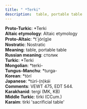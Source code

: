 ```yaml
---
title: " *Terki"
description:  table, portable table
---
```


<strong>Proto-Turkic</strong>:  *Terki<br>
<strong>Altaic etymology</strong>:  Altaic etymology<br>
<strong> Proto-Altaic</strong>:  *t`i̯ór(g)e<br>
<strong>Nostratic</strong>:  Nostratic<br>
<strong>Meaning</strong>:  table, portable table<br>
<strong>Russian meaning</strong>:  столик<br>
<strong>Turkic</strong>:  *Terki<br>
<strong>Mongolian</strong>:  *terki-<br>
<strong>Tungus-Manchu</strong>:  *turga-<br>
<strong>Korean</strong>:  *tòrí<br>
<strong>Japanese</strong>:  *túrí-(n)kǝ́i<br>
<strong>Comments</strong>:  VEWT 475, EDT 544.<br>
<strong>Karakhanid</strong>:  tergi (MK, KB)<br>
<strong>Middle Turkic</strong>:  tirki (CCum.)<br>
<strong>Karaim</strong>:  tirki 'sacrificial table'<br>



